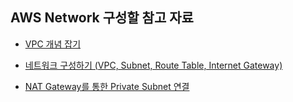 ## AWS Network 구성할 참고 자료

* [VPC 개념 잡기](https://tech.cloud.nongshim.co.kr/2018/10/16/4-%EB%84%A4%ED%8A%B8%EC%9B%8C%ED%81%AC-%EA%B5%AC%EC%84%B1%ED%95%98%EA%B8%B0vpc-subnet-route-table-internet-gateway/)

* [네트워크 구성하기 (VPC, Subnet, Route Table, Internet Gateway)](https://tech.cloud.nongshim.co.kr/2018/10/16/4-%EB%84%A4%ED%8A%B8%EC%9B%8C%ED%81%AC-%EA%B5%AC%EC%84%B1%ED%95%98%EA%B8%B0vpc-subnet-route-table-internet-gateway/)

* [NAT Gateway를 통한 Private Subnet 연결](https://galid1.tistory.com/367)